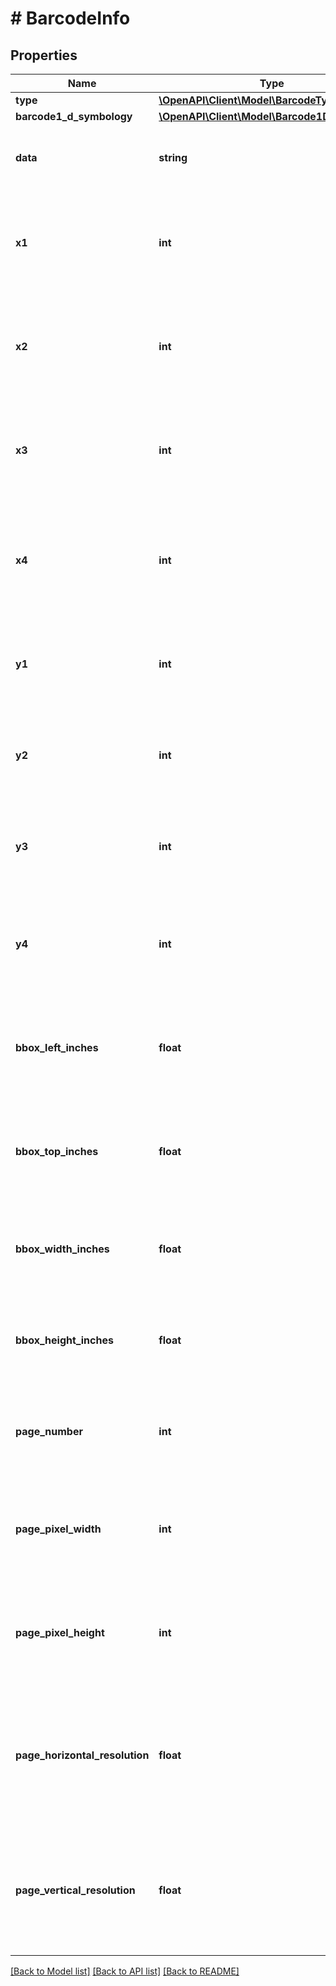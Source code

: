 # # BarcodeInfo

## Properties

Name | Type | Description | Notes
------------ | ------------- | ------------- | -------------
**type** | [**\OpenAPI\Client\Model\BarcodeType**](BarcodeType.md) |  | [optional] 
**barcode1_d_symbology** | [**\OpenAPI\Client\Model\Barcode1DSymbology**](Barcode1DSymbology.md) |  | [optional] 
**data** | **string** | Specifies the data contained within the barcode. | [optional] [readonly] 
**x1** | **int** | Specifies the horizontal top-left position of the barcode, in pixels. | [optional] [readonly] 
**x2** | **int** | Specifies the horizontal top-right position of the barcode, in pixels. | [optional] [readonly] 
**x3** | **int** | Specifies the horizontal bottom-left position of the barcode, in pixels. | [optional] [readonly] 
**x4** | **int** | Specifies the horizontal bottom-right position of the barcode, in pixels. | [optional] [readonly] 
**y1** | **int** | Specifies the vertical top-left position of the barcode, in pixels. | [optional] [readonly] 
**y2** | **int** | Specifies the vertical top-right position of the barcode, in pixels. | [optional] [readonly] 
**y3** | **int** | Specifies the vertical bottom-left position of the barcode, in pixels. | [optional] [readonly] 
**y4** | **int** | Specifies the vertical bottom-right position of the barcode, in pixels. | [optional] [readonly] 
**bbox_left_inches** | **float** | Specifies the left coordinates of the bounding box of the barcode, in inches. | [optional] [readonly] 
**bbox_top_inches** | **float** | Specifies the top coordinates of the bounding box of the barcode, in inches. | [optional] [readonly] 
**bbox_width_inches** | **float** | Specifies the width of the bounding box of the barcode, in inches. | [optional] [readonly] 
**bbox_height_inches** | **float** | Specifies the height of the bounding box of the barcode, in inches. | [optional] [readonly] 
**page_number** | **int** | Specifies the number of the page on which the barcode was read. | [optional] [readonly] 
**page_pixel_width** | **int** | Specifies the width, in pixels, of the page where the barcode has been decoded. | [optional] [readonly] 
**page_pixel_height** | **int** | Specifies the height, in pixels, of the page where the barcode has been decoded. | [optional] [readonly] 
**page_horizontal_resolution** | **float** | Specifies the horizontal resolution, in pixel per inches, of the page where the barcode has been decoded. | [optional] [readonly] 
**page_vertical_resolution** | **float** | Specifies the vertical resolution, in pixel per inches, of the page where the barcode has been decoded. | [optional] [readonly] 

[[Back to Model list]](../../README.md#documentation-for-models) [[Back to API list]](../../README.md#documentation-for-api-endpoints) [[Back to README]](../../README.md)


